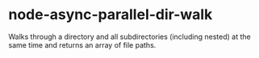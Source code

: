 # node-async-parallel-dir-walk
Walks through a directory and all subdirectories (including nested) at the same time and returns an array of file paths.
